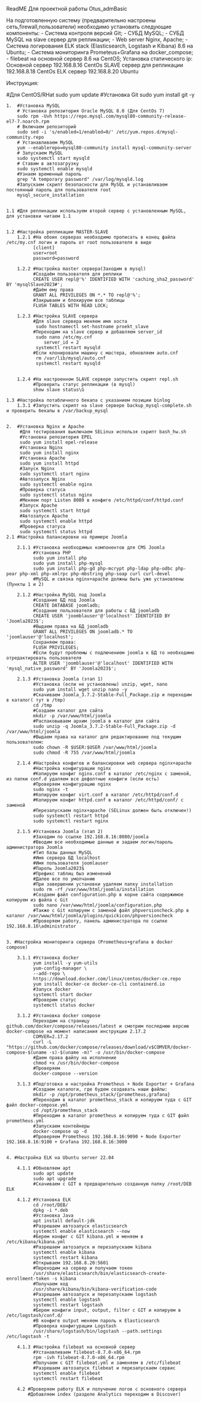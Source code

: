 ReadME Для проектной работы Otus_admBasic

На подготовленную систему (предварительно настроены сеть,firewall,пользователи) необходимо установить следующие компоненты:
	- Система контроля версий Git;
	- СУБД MySQL;
	- СУБД MySQL на slave сервер для репликации;
	- Web server Nginx, Apache;
	- Система логирования ELK stack (Elasticsearch, Logstash и Kibana) 8.6 на Ubuntu;
	- Система мониторинга Prometeus+Grafana на docker_compose;
	- filebeat на основной сервер 8.6 на CentOS;
Установка статического ip:
Основной сервер 192.168.8.16 CentOs
SLAVE сервер для репликации 192.168.8.18 CentOs
ELK сервер 192.168.8.20 Ubuntu


Инструкция:

#Для CentOS/RHat
sudo yum update
	#Установка Git
	sudo yum install git -y
	
	1.  #Установка MySQL
		# Установка репозитория Oracle MySQL 8.0 (Для CentOs 7)
		sudo rpm -Uvh https://repo.mysql.com/mysql80-community-release-el7-7.noarch.rpm
		# Включаем репозиторий
		sudo sed -i 's/enabled=1/enabled=0/' /etc/yum.repos.d/mysql-community.repo
		# Устанавливаем MySQL
		yum --enablerepo=mysql80-community install mysql-community-server
		# Запускаем MySQL
		sudo systemctl start mysqld
		# Ставим в автозагрузку
		sudo systemctl enable mysqld
		#Узнаем временный пароль 
		grep "A temporary password" /var/log/mysqld.log
		#Запускаем скрипт безопасности для MySQL и устанавливаем постоянный пароль для пользователя root
		mysql_secure_installation
		
		
	1.1 #Для репликации используем второй сервер с установленным MySQL, для установки читаем 1.1
	
	
	1.2 #Настройка репликации MASTER-SLAVE
		1.2.1 #На обоих серверах необходимо прописать в конец файла /etc/my.cnf логин и пароль от root пользователя в виде
			  [client]
			  user=root
			  password=password
			  
		1.2.2 #Настройка master сервера(Заходим в mysql)
			  #Создаём пользователя для реплики
			  CREATE USER repl@'%' IDENTIFIED WITH 'caching_sha2_password' BY 'mysqlSlave2023#'; 
			  #Даём ему права
			  GRANT ALL PRIVILEGES ON *.* TO repl@'%';
			  #Закрываем и блокируем все таблицы
			  FLUSH TABLES WITH READ LOCK;
			 
		1.2.3 #Настройка SLAVE сервера
			  #Для slave сервера меняем имя хоста
			   sudo hostnamectl set-hostname proekt_slave
			  #Переходим на slave сервер и добавляем server_id
			   sudo nano /etc/my.cnf
				  server_id = 2
			   systemctl restart mysqld
			  #Если клонировали машину с мастера, обновляем auto.cnf
			   rm /var/lib/mysql/auto.cnf
			   systemctl restart mysqld
			 
		
		1.2.4 #На настроенном SLAVE сервере запустить скрипт repl.sh
			  #Проверить статус репликации (в mysql) 
			  show slave status\G
		
	1.3 #Настройка потабличного бекапа с указанием позиции binlog
		1.3.1 #Запустить скрипт на slave сервере backup_mysql-complete.sh и проверить бекапы в /var/backup_mysql
	
	
	2.  #Установка Nginx и Apache
		 #Для тестирования выключаем SELinux использя скрипт bash_hw.sh 
		 #Установка репозитория EPEL
		 sudo yum install epel-release
		 #Установка Nginx
		 sudo yum install nginx
		 #Установка Apache
		 sudo yum install httpd
		 #Запуск Nginx
		 sudo systemctl start nginx
		 #Автозапуск Nginx
		 sudo systemctl enable nginx
		 #Проверка статуса
		 sudo systemctl status nginx
		 #Меняем порт Listen 8080 в конфиге /etc/httpd/conf/httpd.conf
		 #Запуск Apache
		 sudo systemctl start httpd
		 #Автозапуск Apache
		 sudo systemctl enable httpd
		 #Проверка статуса
		 sudo systemctl status httpd
	2.1 #Настройка балансировки на примере Joomla
		
		2.1.1 #Установка необходимых компонентов для CMS Joomla
			  #Установка PHP
			  sudo yum install php
			  sudo yum install php-mysql
			  sudo yum install php-gd php-mcrypt php-ldap php-odbc php-pear php-xml php-xmlrpc php-mbstring php-soap curl curl-devel
			  #MySQL и связка nginx+apache должны быть уже установлены (Пункты 1 и 2)
		
		2.1.2 #Настройка MySQL под Joomla
			  #Создание БД под Joomla
			  CREATE DATABASE joomladb;
			  #Создание пользователя для работы с БД joomladb
			  CREATE USER 'joomblauser'@'localhost' IDENTIFIED BY 'Joomla2023$';
			  #Выдаем права на БД joomladb
			  GRANT ALL PRIVILEGES ON joomladb.* TO 'joomlauser'@'localhost';
			  Сохраняем права:
			  FLUSH PRIVILEGES;
			  #Если будут проблемы с подлючением joomla к БД то необходимо отредактировать пользователя
			  ALTER USER 'joomblauser'@'localhost' IDENTIFIED WITH 'mysql_native_password' BY 'Joomla2023$';
		
		2.1.3 #Установка Joomla (этап 1)
			  #Установка (если не установлены) unzip, wget, nano
			  sudo yum install wget unzip nano -y
			  #Скачиваем Joomla_3.7.2-Stable-Full_Package.zip и переходим в каталог( тут в /tmp)
			  cd /tmp
			  #Создаем каталог для сайта
			  mkdir -p /var/www/html/joomla
			  #Распаковываем архим joomla в каталог для сайта
			  sudo unzip -q Joomla_3.7.2-Stable-Full_Package.zip -d /var/www/html/joomla
			  #Выдаем права на каталог для редактирование под текущим пользователем:
			  sudo chown -R $USER:$USER /var/www/html/joomla
			  sudo chmod -R 755 /var/www/html/joomla
		
		2.1.4 #Настройка конфигов и балансировки web сервера nginx+apache
			  #Настройка конфигурации nginx
			  #Копируем конфиг nginx.conf в каталог /etc/nginx с заменой, из папки conf.d удаляем все дефолтные конфиги (если есть)
			  #Проверяем конфигурацию nginx
			  sudo nginx -t
			  #Копируем конфиг virt.conf в каталог /etc/httpd/conf.d
			  #Копируем конфиг httpd.conf в каталог /etc/httpd/conf/ с заменой
			  #Перезапускаем nginx+apache (SELinux должен быть отключен!)
			  sudo systemctl restart httpd
			  sudo systemctl restart nginx
		
		2.1.5 #Установка Joomla (этап 2)
			  #Заходим по ссылке 192.168.8.16:8080/joomla
			  #Вводим все необходимые данные и задаем логин/пароль администратора Joomla
			  #Тип базы данных MySQL
			  #Имя сервера БД localhost
			  #Имя пользователя joomlauser
			  #Пароль Joomla2023$
			  #Префикс таблиц быз изменений
			  #Далее все по умолчанию
			  #При завершении установки удаляем папку installation
			  sudo rm -rf /var/www/html/joomla/installation
			  #Создаем файл configuration.php в корне сайта содержимое копируем из файла с Git 
			  sudo nano /var/www/html/joomla/configuration.php
			  #Также с Git копируем с заменой файл phpversioncheck.php в каталог /var/www/html/joomla/plugins/quickicon/phpversioncheck
			  #Проверяем работу, панель администратора по ссылке 192.168.8.16\administrator
	
	
	3. #Настройка мониторинга сервера (Prometheus+grafana в docker compose)
		
		3.1.1 #Установка docker
			  yum install -y yum-utils
			  yum-config-manager \
              --add-repo \
              https://download.docker.com/linux/centos/docker-ce.repo
			  yum install docker-ce docker-ce-cli containerd.io
			  #Запуск docker
			  systemctl start docker
			  #Проверим статус
			  systemctl status docker
		
		3.1.2 #Установка docker compose
			  Переходим на страницу github.com/docker/compose/releases/latest и смотрим последнюю версию docker-compose на момент написания инструкции 2.17.2
			  COMVER=2.17.2
			  curl -L "https://github.com/docker/compose/releases/download/v$COMVER/docker-compose-$(uname -s)-$(uname -m)" -o /usr/bin/docker-compose
			  #Даем права файлу на исполнение
			  chmod +x /usr/bin/docker-compose
			  #Проверяем
			  docker-compose --version
		
		3.1.3 #Подготовка и настройка Prometheus + Node Exporter + Grafana
			  #Создаем каталоги, где будем создавать наши файлы:
			  mkdir -p /opt/prometheus_stack/{prometheus,grafana}
			  #Переходим в каталог prometheus_stack и копируем туда с GIT файл docker-compose.yml
			  cd /opt/prometheus_stack
			  #Переходим в каталог prometheus и копируем туда с GIT файл prometheus.yml
			  #Запускаем контейнеры
			  docker-compose up -d
			  #Проверяем Prometheus 192.168.8.16:9090 + Node Exporter 192.168.8.16:9100 + Grafana 192.168.8.16:3000
	
	
	4. #Настройка ELK на Ubuntu server 22.04
		
		4.1.1 #Обновляем apt
			  sudo apt update
			  sudo apt upgrade
			  #Скачиваем с GIT в предварительно созданную папку /root/DEB ELK
		
		4.1.2 #Установка ELK
			  cd /root/DEB/
			  dpkg -i *.deb
			  #Установка Java
			  apt install default-jdk
			  #Разрешаем автозапуск elasticsearch
			  systemctl enable elasticsearch --now
			  #Берем конфиг с GIT kibana.yml и меняем в /etc/kibana/kibana.yml
			  #Разрешаем автозапуск и перезапускаем kibana
			  systemctl enable kibana
			  systemctl restart kibana
			  #Открываем 192.168.8.20:5601
			  #Переходим на сервер и получаем токен
			  /usr/share/elasticsearch/bin/elasticsearch-create-enrollment-token -s kibana
			  #Получаем код
			  /usr/share/kibana/bin/kibana-verification-code
			  #Разрешаем автозапуск и перезапускаем logstash
			  systemctl enable logstash
			  systemctl restart logstash
			  #Берем конфиги input, output, filter с GIT и копируем в /etc/logstash/conf.d/
			  #В конфиге output меняем пароль к Elasticsearch
			  #Проверка конфигурации Logstash
			  /usr/share/logstash/bin/logstash --path.settings /etc/logstash -t
		
		4.1.3 #Настройка filebeat на основной сервер
			  #Устанавливаем filebeat-8.7.0-x86_64.rpm
			  rpm -ivh filebeat-8.7.0-x86_64.rpm
			  #Получаем с GIT filebeat.yml и заменяем в /etc/filebeat
			  #Разрешаем автозапуск filebeat и перезапускаем сервис
			  systemctl enable filebeat
			  systemctl restart filebeat
		
		4.2 #Проверяем работу ELK и получение логов с основного сервера 
			#Добавляем index (разделе Analytics переходим в Discover)
	
